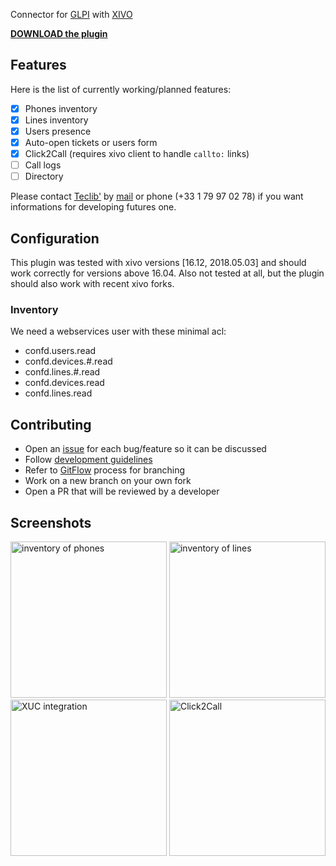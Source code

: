 Connector for [GLPI](http://glpi-project.org) with [XIVO](https://www.xivo.solutions/)

**[DOWNLOAD the plugin](https://github.com/pluginsGLPI/xivo/releases)**

## Features

Here is the list of currently working/planned features:

- [x] Phones inventory
- [x] Lines inventory
- [x] Users presence
- [x] Auto-open tickets or users form
- [x] Click2Call (requires xivo client to handle `callto:` links)
- [ ] Call logs
- [ ] Directory

Please contact [Teclib'](http://www.teclib-group.com) by [mail](http://www.teclib-group.com/contact/) or phone (+33 1 79 97 02 78) if you want informations for developing futures one.

## Configuration

This plugin was tested with xivo versions [16.12, 2018.05.03] and should work correctly for versions above 16.04.
Also not tested at all, but the plugin should also work with recent xivo forks.

### Inventory

We need a webservices user with these minimal acl:

- confd.users.read
- confd.devices.#.read
- confd.lines.#.read
- confd.devices.read
- confd.lines.read

## Contributing

* Open an [issue](https://github.com/pluginsGLPI/xivo/issues/new) for each bug/feature so it can be discussed
* Follow [development guidelines](http://glpi-developer-documentation.readthedocs.io/en/latest/plugins.html)
* Refer to [GitFlow](http://git-flow.readthedocs.io/) process for branching
* Work on a new branch on your own fork
* Open a PR that will be reviewed by a developer

## Screenshots

<img src="https://github.com/pluginsGLPI/xivo/blob/master/screenshots/inventory_phones.png?raw=true" alt="inventory of phones"  style="width: 250px;"/>
<img src="https://github.com/pluginsGLPI/xivo/blob/master/screenshots/inventory_lines.png?raw=true" alt="inventory of lines"  style="width: 250px;"/>
<img src="https://github.com/pluginsGLPI/xivo/blob/master/screenshots/xuc_integration.png?raw=true" alt="XUC integration"  style="width: 250px;"/>
<img src="https://github.com/pluginsGLPI/xivo/blob/master/screenshots/clic2calln.png?raw=true" alt="Click2Call"  style="width: 250px;"/>

